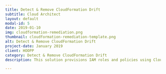 ```yaml
---
title: Detect & Remove CloudFormation Drift
subtitle: Cloud Architect
layout: default
modal-id: 5
date: 2019-01-10
img: cloudformation-remediation.png
thumbnail: cloudformation-remediation-template.png
alt: Detect & Remove CloudFormation Drift
project-date: January 2019
client: HOOPP
category: Detect & Remove CloudFormation Drift
description: This solution provisions IAM roles and policies using CloudFormation templates. In addition to that, if anyone manually edits the role, the drift will be detected and changes will be removed automatically.

---
```


